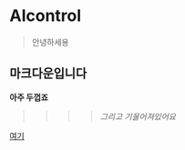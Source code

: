 # AIcontrol

> 안녕하세용

## **마크다운입니다**

__아주 두껍죠__ 

>>>>_그리고 기울어져있어요_

[여기](https://github.com/heyminu/AIcontrol/)
